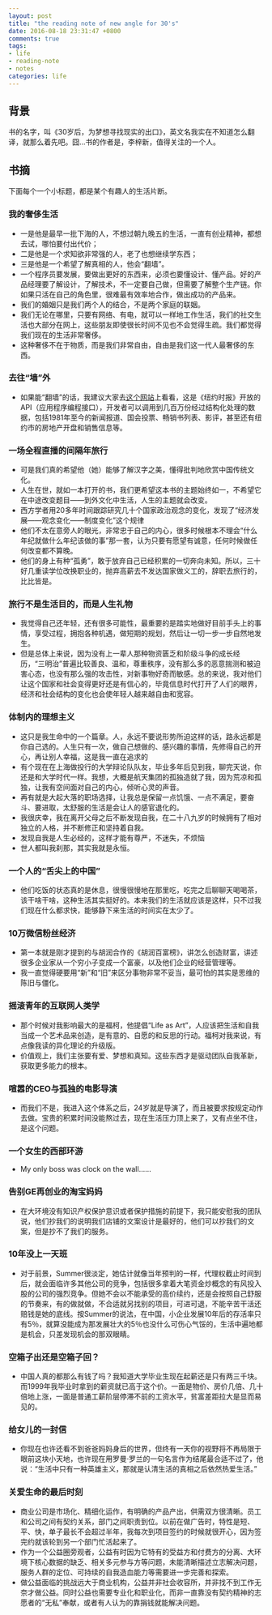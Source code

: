 ```yaml
---
layout: post
title: "the reading note of new angle for 30's"
date: 2016-08-18 23:31:47 +0800
comments: true
tags:
- life
- reading-note
- notes
categories: life
---
```


## 背景
书的名字，叫《30岁后，为梦想寻找现实的出口》，英文名我实在不知道怎么翻译，就那么着先吧。囧...书的作者是，李梓新，值得关注的一个人。

## 书摘
下面每个一个小标题，都是某个有趣人的生活片断。

### 我的奢侈生活
- 一是他是最早一批下海的人，不想过朝九晚五的生活，一直有创业精神，都想去试，哪怕要付出代价；
- 二是他是一个求知欲非常强的人，老了也想继续学东西；
- 三是他是一个希望了解真相的人，他会“翻墙”。
- 一个程序员要发展，要做出更好的东西来，必须也要懂设计、懂产品。好的产品经理要了解设计，了解技术，不一定要自己做，但需要了解整个生产链。你如果只活在自己的角色里，很难最有效率地合作，做出成功的产品来。
- 我们的婚姻只是我们两个人的结合，不是两个家庭的联姻。
- 我们无论在哪里，只要有网络、有电，就可以一样地工作生活，我们的社交生活也大部分在网上，这些朋友即使很长时间不见也不会觉得生疏。我们都觉得我们现在的生活非常奢侈。
- 这种奢侈不在于物质，而是我们非常自由，自由是我们这一代人最奢侈的东西。

### 去往“墙”外
- 如果能“翻墙”的话，我建议大家去[这个网站][1]上看看，这是《纽约时报》开放的API（应用程序编程接口），开发者可以调用到几百万份经过结构化处理的数据，包括1981年至今的新闻报道、国会投票、畅销书列表、影评，甚至还有纽约市的房地产开盘和销售信息等。

<!-- more -->

### 一场全程直播的间隔年旅行
- 可是我们真的希望他（她）能够了解汉字之美，懂得批判地欣赏中国传统文化。
- 人生在世，就如一本打开的书，我们更希望这本书的主题始终如一，不希望它在中途改变题目——到外文化中生活，人生的主题就会改变。
- 西方学者用20多年时间跟踪研究几十个国家政治观念的变化，发现了“经济发展——观念变化——制度变化”这个规律
- 他们不太在意旁人的眼光，非常忠于自己的内心，很多时候根本不理会“什么年纪就做什么年纪该做的事”那一套，认为只要有愿望有诚意，任何时候做任何改变都不算晚。
- 他们的身上有种“孤勇”，敢于放弃自己已经积累的一切奔向未知。所以，三十好几重读学位改换职业的，抛弃高薪去不发达国家做义工的，辞职去旅行的，比比皆是。

### 旅行不是生活目的，而是人生礼物
- 我觉得自己还年轻，还有很多可能性，最重要的是踏实地做好目前手头上的事情，享受过程，拥抱各种机遇，做短期的规划，然后让一切一步一步自然地发生。
- 但是总体上来说，因为没有上一辈人那种物资匮乏和阶级斗争的成长经历，“三明治”普遍比较善良、温和，尊重秩序，没有那么多的恶意揣测和被迫害心态，也没有那么强的攻击性，对新事物好奇而敏感。总的来说，我对他们让这个国家和社会变得更好还是有信心的，毕竟信息时代打开了人们的眼界，经济和社会结构的变化也会使年轻人越来越自由和宽容。

### 体制内的理想主义
- 这只是我生命中的一个篇章。人，永远不要说形势所迫这样的话，路永远都是你自己选的。人生只有一次，做自己想做的、感兴趣的事情，先修得自己的开心，再让别人幸福，这是我一直在追求的
- 有个现在在上海做投行的大学辩论队队友，毕业多年后见到我，聊完天说，你还是和大学时代一样。我想，大概是航天集团的孤独造就了我，因为荒凉和孤独，让我有空间面对自己的内心，倾听心灵的声音。
- 再有就是大起大落的职场选择，让我总是保留一点饥饿、一点不满足，要奋斗、要进取，太舒服的生活是会让人的感官退化的。
- 我很庆幸，我在离开父母之后不断发现自我，在二十八九岁的时候拥有了相对独立的人格，并不断修正和坚持着自我。
- 发现自我是人生必经的，这样才能有尊严，不迷失，不烦恼
- 世人都叫我刹那，其实我就是永恒。

### 一个人的“舌尖上的中国”
- 他们吃饭的状态真的是休息，很慢很慢地在那里吃，吃完之后聊聊天喝喝茶，该干啥干啥，这种生活其实挺好的。本来我们的生活就应该是这样，只不过我们现在什么都求快，能够静下来生活的时间实在太少了。

### 10万微信粉丝经济
- 第一本就是刚才提到的与胡润合作的《胡润百富榜》，讲怎么创造财富，讲述很多企业家从一个穷小子变成一个富豪，以及他们企业的经营管理等。
- 我一直觉得硬要用“新”和“旧”来区分事物非常不妥当，最可怕的其实是思维的陈旧与僵化。

### 摇滚青年的互联网人类学
- 那个时候对我影响最大的是福柯，他提倡“Life as Art”，人应该把生活和自我当成一个艺术品来创造，是有意的、自愿的和反思的行动。福柯对我来说，有点像我读的异化理论的升级版。
- 价值观上，我们主张要有爱、梦想和真知。这些东西才是驱动团队自我革新，获取更多能力的根本。

### 喧嚣的CEO与孤独的电影导演
- 而我们不是，我进入这个体系之后，24岁就是导演了，而且被要求按规定动作去做。宝贵的积累时间没能熬过去，现在生活压力顶上来了，又有点坐不住，是这个问题。

### 一个女生的西部环游
- My only boss was clock on the wall……

### 告别GE再创业的淘宝妈妈
- 在大环境没有知识产权保护意识或者保护措施的前提下，我只能安慰我的团队说，他们抄我们的说明我们店铺的文案设计是最好的，他们可以抄我们的文案，但是抄不了我们的服务。

### 10年没上一天班
- 对于前景，Summer很淡定，她估计就像当年预判的一样，代理权截止时间到后，就会面临许多其他公司的竞争，包括很多拿着大笔资金炒概念的有风投入股的公司的强烈竞争。但她不会以不能承受的高价续约，还是会按照自己舒服的节奏来，有的做就做，不合适就另找别的项目，可进可退，不能辛苦干活还赔钱是她的底线。按Summer的说法，在中国，小企业发展10年后的存活率只有5％，就算没能成为那发展壮大的5％也没什么可伤心气馁的，生活中遍地都是机会，只差发现机会的那双眼睛。

### 空箱子出还是空箱子回？
- 中国人真的都那么有钱了吗？我知道大学毕业生现在起薪还是只有两三千块。而1999年我毕业时拿到的薪资就已高于这个价。一面是物价、房价几倍、几十倍地上涨，一面是普通工薪阶层停滞不前的工资水平，贫富差距拉大是显而易见的。

### 给女儿的一封信
- 你现在也许还看不到爸爸妈妈身后的世界，但终有一天你的视野将不再局限于眼前这块小天地，也许现在用罗曼·罗兰的一句名言作为结尾最合适不过了，他说：“生活中只有一种英雄主义，那就是认清生活的真相之后依然热爱生活。”

### 关爱生命的最后时刻
- 商业公司是市场化、精细化运作，有明确的产品产出，供需双方很清晰。员工和公司之间有契约关系，部门之间职责到位。以前在做广告时，特性是短、平、快，单子最长不会超过半年，我每次到项目签约的时候就很开心，因为签完约就该轮到另一个部门忙活起来了。
- 作为一个公益圈旁观者，公益有时因为它特有的受益方和付费方的分离、大环境下核心数据的缺乏、相关多元参与方等问题，未能清晰描述立志解决问题，服务人群的定位、可持续的自我造血能力等需要进一步完善和探索。
- 做公益面临的挑战远大于商业机构，公益并非社会收容所，并非找不到工作无奈才做公益。同时公益也需要专业化和职业化，而非一直靠没有契约精神的志愿者的“无私”奉献，或者有人认为的靠捐钱就能解决问题。

[1]: http://developer.nytimes.com/
